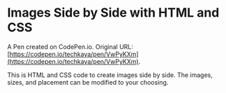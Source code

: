 # Images Side by Side with HTML and CSS

A Pen created on CodePen.io. Original URL: [https://codepen.io/techkaya/pen/VwPyKXm](https://codepen.io/techkaya/pen/VwPyKXm).

This is HTML and CSS code to create images side by side. The images, sizes, and placement can be modified to your choosing.
